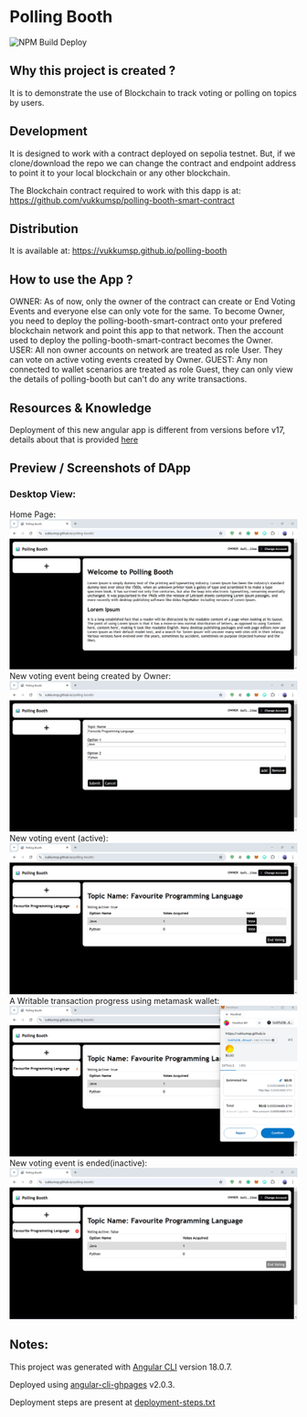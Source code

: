 # Polling Booth

![NPM Build Deploy](https://github.com/vukkumsp/polling-booth/actions/workflows/ghpages-push.yml/badge.svg)

## Why this project is created ?

It is to demonstrate the use of Blockchain to track voting or polling on topics by users.

## Development

It is designed to work with a contract deployed on sepolia testnet. But, if we clone/download the repo we can change the contract and endpoint address to point it to your local blockchain or any other blockchain.

The Blockchain contract required to work with this dapp is at: https://github.com/vukkumsp/polling-booth-smart-contract

## Distribution

It is available at: https://vukkumsp.github.io/polling-booth

## How to use the App ?

OWNER:
As of now, only the owner of the contract can create or End Voting Events and everyone else can only vote for the same.
To become Owner, you need to deploy the polling-booth-smart-contract onto your prefered blockchain network and point this app to that network. Then the account used to deploy the polling-booth-smart-contract becomes the Owner.
USER:
All non owner accounts on network are treated as role User. They can vote on active voting events created by Owner.
GUEST:
Any non connected to wallet scenarios are treated as role Guest, they can only view the details of polling-booth but can't do any write transactions.

## Resources & Knowledge

Deployment of this new angular app is different from versions before v17, details about that is provided [here](./deployment-steps.txt)

## Preview / Screenshots of DApp
### Desktop View:
Home Page:
<img src="./src/assets/screenshots/home-desktop.png">
New voting event being created by Owner:
<img src="./src/assets/screenshots/home-desktop-new-event.png">
New voting event (active):
<img src="./src/assets/screenshots/home-desktop-new-event-vote-page.png">
A Writable transaction progress using metamask wallet:
<img src="./src/assets/screenshots/home-desktop-performing-transaction.png">
New voting event is ended(inactive):
<img src="./src/assets/screenshots/home-desktop-new-event-vote-inactive.png">

## Notes:

This project was generated with [Angular CLI](https://github.com/angular/angular-cli) version 18.0.7.

Deployed using [angular-cli-ghpages](https://www.npmjs.com/package/angular-cli-ghpages) v2.0.3.
    
Deployment steps are present at [deployment-steps.txt](./deployment-steps.txt)
